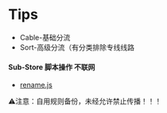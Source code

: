 # Tips
* Cable-基础分流
* Sort-高级分流（有分类排除专线线路

#### Sub-Store 脚本操作 不联网
* [rename.js](https://raw.githubusercontent.com/Baklng/Openclash/refs/heads/main/Rename.js)


⚠️注意：自用规则备份，未经允许禁止传播！！！
